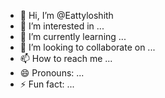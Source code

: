 - 👋 Hi, I’m @Eattyloshith
- 👀 I’m interested in ...
- 🌱 I’m currently learning ...
- 💞️ I’m looking to collaborate on ...
- 📫 How to reach me ...
- 😄 Pronouns: ...
- ⚡ Fun fact: ...

<!---
Eattyloshith/Eattyloshith is a ✨ special ✨ repository because its `README.md` (this file) appears on your GitHub profile.
You can click the Preview link to take a look at your changes.
--->
